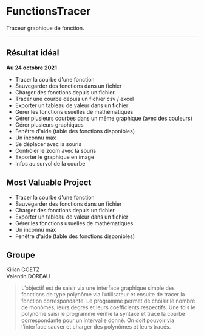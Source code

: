 # FunctionsTracer
Traceur graphique de fonction.

---

## Résultat idéal
**Au 24 octobre 2021**

- Tracer la courbe d'une fonction
- Sauvegarder des fonctions dans un fichier
- Charger des fonctions depuis un fichier
- Tracer une courbe depuis un fichier csv / excel
- Exporter un tableau de valeur dans un fichier
- Gérer les fonctions usuelles de mathématiques
- Gérer plusieurs courbes dans un même graphique (avec des couleurs)
- Gérer plusieurs graphiques
- Fenêtre d'aide (table des fonctions disponibles)
- Un inconnu max
- Se déplacer avec la souris
- Contrôler le zoom avec la souris
- Exporter le graphique en image
- Infos au survol de la courbe


## Most Valuable Project

- Tracer la courbe d'une fonction
- Sauvegarder des fonctions dans un fichier
- Charger des fonctions depuis un fichier
- Exporter un tableau de valeur dans un fichier
- Gérer les fonctions usuelles de mathématiques
- Un inconnu max
- Fenêtre d'aide (table des fonctions disponibles)


## Groupe
Kilian GOETZ  
Valentin DOREAU

>L’objectif est de saisir via une interface graphique simple des fonctions de type polynôme via l’utilisateur et ensuite de tracer la fonction correspondante. Le programme permet de choisir le nombre de monômes, leurs degrés et leurs coefficients respectifs. Une fois le polynôme saisi le programme vérifie la syntaxe et trace la courbe correspondante pour un intervalle donné. On doit pouvoir via l’interface sauver et charger des polynômes et leurs tracés.

